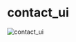 # contact_ui

![contact_ui](https://user-images.githubusercontent.com/74558294/152695024-567b3fef-b85d-402c-96bd-de37a2e3ddca.jpg)
